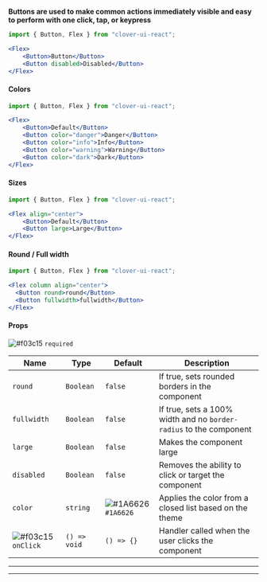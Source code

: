 **Buttons are used to make common actions immediately visible and easy to perform with one click, tap, or keypress**

```jsx
import { Button, Flex } from "clover-ui-react";

<Flex>
    <Button>Button</Button>
    <Button disabled>Disabled</Button>
</Flex>
```


#### **Colors**
```jsx
import { Button, Flex } from "clover-ui-react";

<Flex>
    <Button>Default</Button>
    <Button color="danger">Danger</Button>
    <Button color="info">Info</Button>
    <Button color="warning">Warning</Button>
    <Button color="dark">Dark</Button>
</Flex>
```

#### **Sizes**
```jsx padded
import { Button, Flex } from "clover-ui-react";

<Flex align="center">
    <Button>Default</Button>
    <Button large>Large</Button>
</Flex>
```

#### **Round / Full width**
```jsx
import { Button, Flex } from "clover-ui-react";

<Flex column align="center">
  <Button round>round</Button>
  <Button fullwidth>fullwidth</Button>
</Flex>
```

#### **Props**
![#f03c15](https://placehold.it/15/f03c15/000000?text=+) `required`

Name | Type | Default | Description |
-----|----- | ------- | ----------- |
`round` | `Boolean` | `false` | If true, sets rounded borders in the component
`fullwidth` | `Boolean` | `false` | If true, sets a 100% width and no `border-radius` to the component
`large` | `Boolean` | `false` | Makes the component large
`disabled` | `Boolean` | `false` | Removes the ability to click or target the component
`color ` | `string` | ![#1A6626](https://placehold.it/15/1a6626/000000?text=+) `#1A6626` | Applies the color from a closed list based on the theme
![#f03c15](https://placehold.it/15/f03c15/000000?text=+) `onClick` |  `() => void` | `() => {}` | Handler called when the user clicks the component

***
***